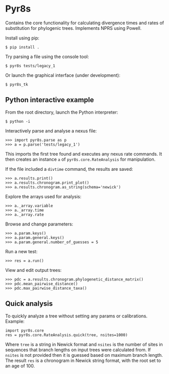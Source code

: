 # Pyr8s

Contains the core functionality for calculating divergence times and rates
of substitution for phylogenic trees. Implements NPRS using Powell.

Install using pip:
```
$ pip install .
```

Try parsing a file using the console tool:
```
$ pyr8s tests/legacy_1
```

Or launch the graphical interface (under development):
```
$ pyr8s_tk
```

## Python interactive example

From the root directory, launch the Python interpreter:
```
$ python -i
```

Interactively parse and analyse a nexus file:
```
>>> import pyr8s.parse as p
>>> a = p.parse('tests/legacy_1')
```
This imports the first tree found and executes any nexus rate commands.
It then creates an instance `a` of `pyr8s.core.RateAnalysis` for manipulation.

If the file included a `divtime` command, the results are saved:
```
>>> a.results.print()
>>> a.results.chronogram.print_plot()
>>> a.results.chronogram.as_string(schema='newick')
```

Explore the arrays used for analysis:
```
>>> a._array.variable
>>> a._array.time
>>> a._array.rate
```

Browse and change parameters:
```
>>> a.param.keys()
>>> a.param.general.keys()
>>> a.param.general.number_of_guesses = 5
```

Run a new test:
```
>>> res = a.run()
```

View and edit output trees:
```
>>> pdc = a.results.chronogram.phylogenetic_distance_matrix()
>>> pdc.mean_pairwise_distance()
>>> pdc.max_pairwise_distance_taxa()
```

## Quick analysis

To quickly analyze a tree without setting any params or calibrations.
Example:
```
import pyr8s.core
res = pyr8s.core.RateAnalysis.quick(tree, nsites=1000)
```
Where `tree` is a string in Newick format and `nsites` is the number of sites
in sequences that branch lengths on input trees were calculated from.
If `nsites` is not provided then it is guessed based on maximum branch length.
The result `res` is a chronogram in Newick string format,
with the root set to an age of 100.
